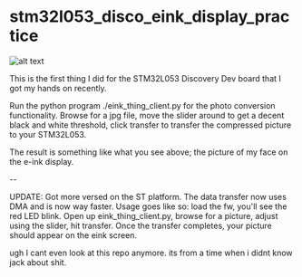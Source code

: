 # stm32l053_disco_eink_display_practice
![alt text](https://github.com/IsikcanYilmaz/stm32l053_disco_eink_display_practice/blob/master/20170826_104507.jpg)

This is the first thing I did for the STM32L053 Discovery Dev board that I got my hands on recently. 

Run the python program ./eink_thing_client.py for the photo conversion functionality. Browse for a jpg file, move the slider around to get a decent black and white threshold, click transfer to transfer the compressed picture to your STM32L053. 

The result is something like what you see above; the picture of my face on the e-ink display. 

--

UPDATE:
Got more versed on the ST platform. The data transfer now uses DMA and is now way faster. Usage goes like so: load the fw, you'll see the red LED blink. Open up eink_thing_client.py, browse for a picture, adjust using the slider, hit transfer. Once the transfer completes, your picture should appear on the eink screen.

ugh I cant even look at this repo anymore. its from a time when i didnt know jack about shit.
